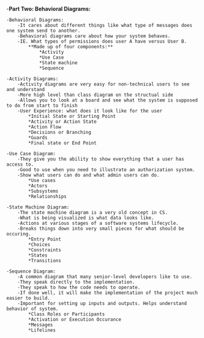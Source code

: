 
-**Part Two: Behavioral Diagrams:** 

    -Behavioral Diagrams:
        -It cares about different things like what type of messages does one system send to another.
        -Behavioral diagrams care about how your system behaves.
        -IE. What types of permissions does user A have versus User B. 
            **Made up of four components:**
                *Activity
                *Use Case
                *State machine
                *Sequence

    -Activity Diagrams: 
        -Activity diagrams are very easy for non-technical users to see and understand
        -More high level than class diagram on the structual side
        -Allows you to look at a board and see what the system is supposed to do from start to finish
        -User Experience: what does it look like for the user
            *Initial State or Starting Point
            *Activity or Action State
            *Action Flow
            *Decisions or Branching
            *Guards
            *Final state or End Point
    
    -Use Case Diagram:
        -They give you the ability to show everything that a user has access to. 
        -Good to use when you need to illustrate an authorization system. 
        -Show what users can do and what admin users can do.
            *Use cases
            *Actors
            *Subsystems
            *Relationships

    -State Machine Diagram:
        -The state machine diagram is a very old concept in CS.
        -What is being visualized is what data looks like.
        -Actions at various stages of a software systems lifecycle.
        -Breaks things down into very small pieces for what should be occuring.
            *Entry Point
            *Choices
            *Constraints
            *States
            *Transitions

    -Sequence Diagram:
        -A common diagram that many senior-level developers like to use. 
        -They speak directly to the implementation. 
        -They speak to how the code needs to operate.
        -If done well, it will make the implementation of the project much easier to build. 
        -Important for setting up inputs and outputs. Helps understand behavior of system.
            *Class Roles or Participants 
            *Activation or Execution Occurance
            *Messages
            *Lifelines 